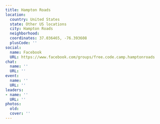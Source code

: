 ```yaml
---
title: Hampton Roads
location:
  country: United States
  state: Other US locations
  city: Hampton Roads
  neighborhood: 
  coordinates: 37.036465, -76.393608
  plusCode: ''
social:
  name: Facebook
  URL: https://www.facebook.com/groups/free.code.camp.hamptonroads
chat:
  name: ''
  URL: ''
event:
  name: ''
  URL: ''
leaders:
- name: ''
  URL: ''
photos:
  old: 
  cover: ''
---
```


